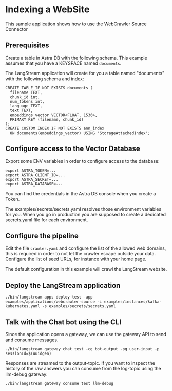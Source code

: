 # Indexing a WebSite

This sample application shows how to use the WebCrawler Source Connector

## Prerequisites


Create a table in Astra DB with the following schema.
This example assumes that you have a KEYSPACE named `documents`.

The LangStream application will create for you a table named "documents" with the following schema and index:

```
CREATE TABLE IF NOT EXISTS documents (  
  filename TEXT,
  chunk_id int,
  num_tokens int,
  language TEXT,  
  text TEXT,
  embeddings_vector VECTOR<FLOAT, 1536>,
  PRIMARY KEY (filename, chunk_id)
);
CREATE CUSTOM INDEX IF NOT EXISTS ann_index 
  ON documents(embeddings_vector) USING 'StorageAttachedIndex';
```


## Configure access to the Vector Database

Export some ENV variables in order to configure access to the database:

```
export ASTRA_TOKEN=...
export ASTRA_CLIENT_ID=...
export ASTRA_SECRET=...
export ASTRA_DATABASE=...
```

You can find the credentials in the Astra DB console when you create a Token.

The examples/secrets/secrets.yaml resolves those environment variables for you.
When you go in production you are supposed to create a dedicated secrets.yaml file for each environment.


## Configure the pipeline

Edit the file `crawler.yaml` and configure the list of the allowed web domains, this is required in order to not let the crawler escape outside your data.
Configure the list of seed URLs, for instance with your home page.

The default configuration in this example will crawl the LangStream website.

## Deploy the LangStream application

```
./bin/langstream apps deploy test -app examples/applications/webcrawler-source -i examples/instances/kafka-kubernetes.yaml -s examples/secrets/secrets.yaml
```

## Talk with the Chat bot using the CLI
Since the application opens a gateway, we can use the gateway API to send and consume messages.

```
./bin/langstream gateway chat test -cg bot-output -pg user-input -p sessionId=$(uuidgen)
```

Responses are streamed to the output-topic. If you want to inspect the history of the raw answers you can
consume from the log-topic using the llm-debug gateway:

```
./bin/langstream gateway consume test llm-debug
```

